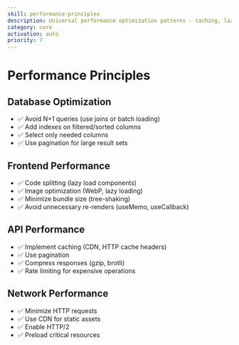 ```yaml
---
skill: performance-principles
description: Universal performance optimization patterns - caching, lazy loading, query optimization. Always active.
category: core
activation: auto
priority: 7
---
```


# Performance Principles

## Database Optimization
- ✅ Avoid N+1 queries (use joins or batch loading)
- ✅ Add indexes on filtered/sorted columns
- ✅ Select only needed columns
- ✅ Use pagination for large result sets

## Frontend Performance
- ✅ Code splitting (lazy load components)
- ✅ Image optimization (WebP, lazy loading)
- ✅ Minimize bundle size (tree-shaking)
- ✅ Avoid unnecessary re-renders (useMemo, useCallback)

## API Performance
- ✅ Implement caching (CDN, HTTP cache headers)
- ✅ Use pagination
- ✅ Compress responses (gzip, brotli)
- ✅ Rate limiting for expensive operations

## Network Performance
- ✅ Minimize HTTP requests
- ✅ Use CDN for static assets
- ✅ Enable HTTP/2
- ✅ Preload critical resources
